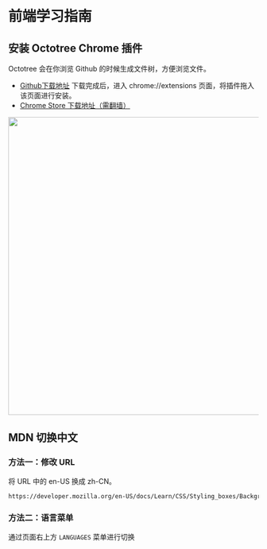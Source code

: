 # 前端学习指南

## 安装 Octotree Chrome 插件
Octotree 会在你浏览 Github 的时候生成文件树，方便浏览文件。
* [Github下载地址](https://github.com/buunguyen/octotree/raw/master/dist/chrome.crx) 下载完成后，进入 chrome://extensions 页面，将插件拖入该页面进行安装。
* [Chrome Store 下载地址（需翻墙）](https://chrome.google.com/webstore/detail/octotree/bkhaagjahfmjljalopjnoealnfndnagc?hl=zh-CN])
<img src="https://lh3.googleusercontent.com/mhU96i_fm1grjKQRkKQKm8G1MUX6Bw1YllQ_RvvXdCUVE51-6ZPQu-Em68cdlGVIIcNOGF61xLk=s1280-h800-e365-rw" width="600">

## MDN 切换中文
### 方法一：修改 URL
将 URL 中的 en-US 换成 zh-CN。
```html
https://developer.mozilla.org/en-US/docs/Learn/CSS/Styling_boxes/Backgrounds
```

### 方法二：语言菜单
通过页面右上方 `LANGUAGES` 菜单进行切换
